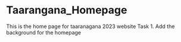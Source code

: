 # Taarangana_Homepage
This is the home page for taaranagana 2023 website
Task 1. Add the background for the homepage
